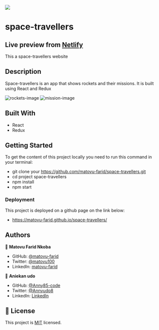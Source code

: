 ![](https://img.shields.io/badge/Microverse-blueviolet)

# space-travellers

## Live preview from [Netlify](https://space-travellers-farid-anny.netlify.app/)

This a space-travellers website

## Description

Space-travellers is an app that shows rockets and their missions. It is built using React and Redux

![rockets-image](https://user-images.githubusercontent.com/87186552/156379820-3e11ea74-556f-41a2-963f-244ed33f7faf.png)
![mission-image](https://user-images.githubusercontent.com/87186552/156380815-6e45ebb6-30c8-451b-8fb7-82eadacda7e5.png)

## Built With

- React
- Redux

## Getting Started

To get the content of this project locally you need to run this command in your terminal:

- git clone your https://github.com/matovu-farid/space-travellers.git
- cd project space-travellers
- npm install
- npm start

### Deployment

This project is deployed on a github page on the link below:

- https://matovu-farid.github.io/space-travellers/

## Authors

👤 **Matovu Farid Nkoba**

- GitHub: [@matovu-farid](https://github.com/matovu-farid)
- Twitter: [@matovu100](https://twitter.com/matovu100)
- LinkedIn: [matovu-farid](https://www.linkedin.com/in/matovu-farid-48b80257)

👤 **Aniekan udo**

- GitHub: [@Anny85-code](https://github.com/Anny85-code)
- Twitter: [@Annyudo8](https://twitter.com/Anny_udo8)
- LinkedIn: [LinkedIn](https://www.linkedin.com/in/aniekan-udo-665b65213/)

## 📝 License

This project is [MIT](./MIT.md) licensed.
